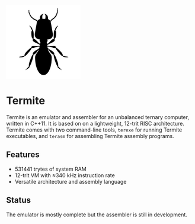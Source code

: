 ![Termite icon](./icon.png)
# Termite

Termite is an emulator and assembler for an unbalanced ternary computer, written in C++11. It is based on on a lightweight, 12-trit RISC architecture. Termite comes with two command-line tools, `terexe` for running Termite executables, and `terasm` for assembling Termite assembly programs.

## Features
* 531441 trytes of system RAM
* 12-trit VM with ≈340 kHz instruction rate
* Versatile architecture and assembly language

## Status
The emulator is mostly complete but the assembler is still in development.